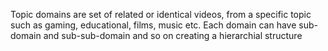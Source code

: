 Topic domains are set of related or identical videos, from a specific topic such as gaming, educational, films, music etc. Each domain can have sub-domain and sub-sub-domain and so on creating a hierarchial structure
